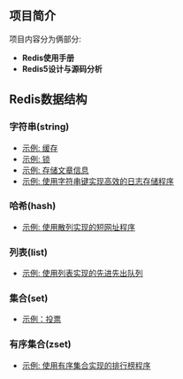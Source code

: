 ## 项目简介

项目内容分为俩部分: 
- **Redis使用手册** 
- **Redis5设计与源码分析**

## Redis数据结构

### 字符串(string)
- [示例: 缓存](strings/cache.py)
- [示例: 锁](strings/lock.py)
- [示例: 存储文章信息](strings/article.py)
- [示例: 使用字符串键实现高效的日志存储程序](strings/log.py)

### 哈希(hash)
- [示例: 使用散列实现的短网址程序](hash/shorty_url.py)

### 列表(list)
- [示例: 使用列表实现的先进先出队列](list/fifo_queue.py)

### 集合(set)
- [示例：投票](set/vote.py)

### 有序集合(zset)
- [示例: 使用有序集合实现的排行榜程序](zset/ranking_list.py)
